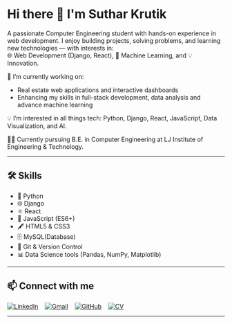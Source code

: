 # Hi there 👋 I'm **Suthar Krutik**

A passionate Computer Engineering student with hands-on experience in web development. I enjoy building projects, solving problems, and learning new technologies — with interests in:  
🌐 Web Development (Django, React), 🤖 Machine Learning, and 💡 Innovation.

🔭 I’m currently working on:  
- Real estate web applications and interactive dashboards  
- Enhancing my skills in full-stack development, data analysis and advance machine learning  

💡 I’m interested in all things tech: Python, Django, React, JavaScript, Data Visualization, and AI.

🧑‍🎓 Currently pursuing B.E. in Computer Engineering at LJ Institute of Engineering & Technology.

---

## 🛠 Skills

- 🐍 Python  
- 🌐 Django  
- ⚛️ React  
- 📜 JavaScript (ES6+)  
- 🖋 HTML5 & CSS3  
- 🗄 MySQL(Database)  
- 🔧 Git & Version Control  
- 📊 Data Science tools (Pandas, NumPy, Matplotlib)  

---

## 📫 Connect with me

[![LinkedIn](https://img.shields.io/badge/-LinkedIn-blue?style=for-the-badge&logo=linkedin&logoColor=white)](https://www.linkedin.com/in/krutik-suthar-675197277) &nbsp;&nbsp;
[![Gmail](https://img.shields.io/badge/-Gmail-D14836?style=for-the-badge&logo=gmail&logoColor=white)](mailto:sutharkrutik@gmail.com) &nbsp;&nbsp;
[![GitHub](https://img.shields.io/badge/-GitHub-black?style=for-the-badge&logo=github&logoColor=white)](https://github.com/sutharkrutik) &nbsp;&nbsp;
[![CV](https://img.shields.io/badge/-CV-blue?style=for-the-badge&logo=adobeacrobatreader&logoColor=white)](https://github.com/sutharkrutik/resume/blob/main/Krutik_Suthar_CV.pdf)



---
